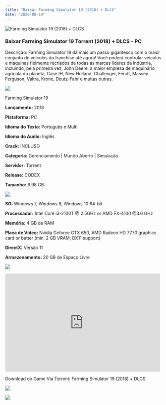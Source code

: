 ```yaml
---
title: "Baixar Farming Simulator 19 (2018) + DLCS"
date: "2020-08-14"
---
```


![Farming Simulator 19 (2018) + DLCS](https://1.bp.blogspot.com/-QeGHD5XcC_I/XwdJ9w2wMLI/AAAAAAAAA0w/eTXGecnBuCgGQzIlW_PAn9vpi0oarchPQCNcBGAsYHQ/s320/poster.jpg "Farming Simulator 19 (2018) + DLCS")

### Baixar Farming Simulator 19 Torrent (2018) + DLCS – PC

Descrição: Farming Simulator 19 dá mais um passo gigantesco com o maior conjunto de veículos do franchise até agora! Você poderá controlar veículos e máquinas fielmente recriados de todas as marcas líderes da indústria, incluindo, pela primeira vez, John Deere, a maior empresa de maquinário agrícola do planeta, Case IH, New Holland, Challenger, Fendt, Massey Ferguson, Valtra, Krone, Deutz-Fahr e muitas outras.

![](https://1.bp.blogspot.com/-XIAoZor_ewQ/Xt6k8H1cWZI/AAAAAAAAAi0/oGRR_ah4Rf449lfQQZDiX_22jAu7LLnJACPcBGAYYCw/s400/Bot{3b6f25e701f2c276e12462000761d99d36f4f564f6a12c5b7723aa1262fefb9b}25C3{3b6f25e701f2c276e12462000761d99d36f4f564f6a12c5b7723aa1262fefb9b}25A3o{3b6f25e701f2c276e12462000761d99d36f4f564f6a12c5b7723aa1262fefb9b}2Bde{3b6f25e701f2c276e12462000761d99d36f4f564f6a12c5b7723aa1262fefb9b}2BInforma{3b6f25e701f2c276e12462000761d99d36f4f564f6a12c5b7723aa1262fefb9b}25C3{3b6f25e701f2c276e12462000761d99d36f4f564f6a12c5b7723aa1262fefb9b}25A7{3b6f25e701f2c276e12462000761d99d36f4f564f6a12c5b7723aa1262fefb9b}25C3{3b6f25e701f2c276e12462000761d99d36f4f564f6a12c5b7723aa1262fefb9b}25B5es.jpg)

Farming Simulator 19

**Lançamento:** 2018

**Plataforma:** PC

**Idioma do Texto:** Português e Multi

**Idioma do Audio:** Inglês

**Crack:** INCLUSO

**Categoria:** Gerenciamento | Mundo Aberto | Simulação

**Servidor:** Torrent

**Release:** CODEX

**Tamanho:** 6.98 GB

![](https://1.bp.blogspot.com/-h4INo_OBwls/Xt6lEEMpxNI/AAAAAAAAAi4/JjyyoRDYOagV83dzmOlHFitCwsklVMs6ACPcBGAYYCw/s400/Bot{3b6f25e701f2c276e12462000761d99d36f4f564f6a12c5b7723aa1262fefb9b}25C3{3b6f25e701f2c276e12462000761d99d36f4f564f6a12c5b7723aa1262fefb9b}25A3o{3b6f25e701f2c276e12462000761d99d36f4f564f6a12c5b7723aa1262fefb9b}2Bde{3b6f25e701f2c276e12462000761d99d36f4f564f6a12c5b7723aa1262fefb9b}2BRequisitos.jpg)

**SO:** Windows 7, Windows 8, Windows 10 64-bit 

**Processador:** Intel Core i3-2100T @ 2.5GHz or AMD FX-4100 @3.6 GHz

**Memória:** 4 GB de RAM

**Placa de Video:** Nvidia Geforce GTX 650, AMD Radeon HD 7770 graphics card or better (min. 2 GB VRAM, DX11 support)

**DirectX:** Versão 11

**Armazenamento:** 20 GB de Espaço Livre

![](https://1.bp.blogspot.com/-rcYyVsnA81c/Xt6lZMZ2XiI/AAAAAAAAAjA/1MF2KKFyKSoUtwrodSDJRdpQoMNmnHOhwCPcBGAYYCw/s400/Bot{3b6f25e701f2c276e12462000761d99d36f4f564f6a12c5b7723aa1262fefb9b}25C3{3b6f25e701f2c276e12462000761d99d36f4f564f6a12c5b7723aa1262fefb9b}25A3o{3b6f25e701f2c276e12462000761d99d36f4f564f6a12c5b7723aa1262fefb9b}2Bde{3b6f25e701f2c276e12462000761d99d36f4f564f6a12c5b7723aa1262fefb9b}2BTrailer.jpg)

<iframe allow="accelerometer; autoplay; encrypted-media; gyroscope; picture-in-picture" allowfullscreen frameborder="0" height="315" src="https://www.youtube.com/embed/ziiVuGzUQps" width="500"></iframe>

Download do Game Via Torrent: Farming Simulator 19 (2018) + DLCS

[![](https://1.bp.blogspot.com/-KEcbu5lXdM0/Xu5yX-HgHDI/AAAAAAAAAsY/bBJ6W14NqC4-Ny_0LiwqQPIkTbYzyURcACPcBGAYYCw/s200/CAPA3.jpg)](https://utorrentmegagames.blogspot.com/p/recomendado.html)

[![](https://1.bp.blogspot.com/-Rkir3Cy7E90/XthUbQKV_OI/AAAAAAAAAgU/q6xV1k8mreQnsOAbeImqH6Qi8ahsN2LpACPcBGAYYCw/s1600/Bot{3b6f25e701f2c276e12462000761d99d36f4f564f6a12c5b7723aa1262fefb9b}25C3{3b6f25e701f2c276e12462000761d99d36f4f564f6a12c5b7723aa1262fefb9b}25A3o{3b6f25e701f2c276e12462000761d99d36f4f564f6a12c5b7723aa1262fefb9b}2Bde{3b6f25e701f2c276e12462000761d99d36f4f564f6a12c5b7723aa1262fefb9b}2BDownload.jpg)](27494f0d8a7c43ada39bcb67593bed93377d6ca1&dn=Farming.Simulator.19-CODEX&tr=http{3b6f25e701f2c276e12462000761d99d36f4f564f6a12c5b7723aa1262fefb9b}3A{3b6f25e701f2c276e12462000761d99d36f4f564f6a12c5b7723aa1262fefb9b}2F{3b6f25e701f2c276e12462000761d99d36f4f564f6a12c5b7723aa1262fefb9b}2Ftracker.trackerfix.com{3b6f25e701f2c276e12462000761d99d36f4f564f6a12c5b7723aa1262fefb9b}3A80{3b6f25e701f2c276e12462000761d99d36f4f564f6a12c5b7723aa1262fefb9b}2Fannounce&tr=udp{3b6f25e701f2c276e12462000761d99d36f4f564f6a12c5b7723aa1262fefb9b}3A{3b6f25e701f2c276e12462000761d99d36f4f564f6a12c5b7723aa1262fefb9b}2F{3b6f25e701f2c276e12462000761d99d36f4f564f6a12c5b7723aa1262fefb9b}2F9.rarbg.me{3b6f25e701f2c276e12462000761d99d36f4f564f6a12c5b7723aa1262fefb9b}3A2710&tr=udp{3b6f25e701f2c276e12462000761d99d36f4f564f6a12c5b7723aa1262fefb9b}3A{3b6f25e701f2c276e12462000761d99d36f4f564f6a12c5b7723aa1262fefb9b}2F{3b6f25e701f2c276e12462000761d99d36f4f564f6a12c5b7723aa1262fefb9b}2F9.rarbg.to{3b6f25e701f2c276e12462000761d99d36f4f564f6a12c5b7723aa1262fefb9b}3A2710)
